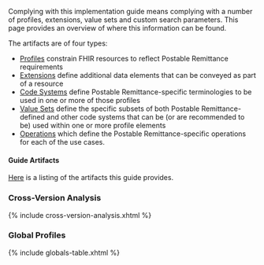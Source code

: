Complying with this implementation guide means complying with a number of profiles, extensions, value sets and custom search parameters.  This page provides an overview of where this information can be found.

The artifacts are of four types:

* [Profiles]({{site.data.fhir.path}}profiling.html) constrain FHIR resources to reflect Postable Remittance requirements
* [Extensions]({{site.data.fhir.path}}extensibility.html) define additional data elements that can be conveyed as part of a resource
* [Code Systems]({{site.data.fhir.path}}codesystem.html) define Postable Remittance-specific terminologies to be used in one or more of those profiles
* [Value Sets]({{site.data.fhir.path}}valueset.html) define the specific subsets of both Postable Remittance-defined and other code systems that can be (or are recommended to be) used within one or more profile elements
* [Operations]({{site.data.fhir.path}}operationdefinition.html) which define the Postable Remittance-specific operations for each of the use cases.

#### Guide Artifacts
[Here](artifacts.html) is a listing of the artifacts this guide provides.

### Cross-Version Analysis
{% include cross-version-analysis.xhtml %}

### Global Profiles

{% include globals-table.xhtml %}
